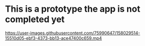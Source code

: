 # This is a prototype the app is not completed yet



https://user-images.githubusercontent.com/75990647/158029514-15510d05-ebf3-4373-bb13-ace47400c659.mp4

